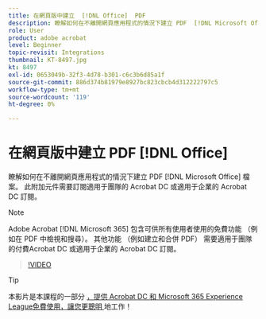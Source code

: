 ```yaml
---
title: 在網頁版中建立  [!DNL Office]  PDF
description: 瞭解如何在不離開網頁應用程式的情況下建立 PDF  [!DNL Microsoft Office]  檔案
role: User
product: adobe acrobat
level: Beginner
topic-revisit: Integrations
thumbnail: KT-8497.jpg
kt: 8497
exl-id: 0653049b-32f3-4d78-b301-c6c3b6d85a1f
source-git-commit: 886d374b81979e8927bc823cbcb4d312222797c5
workflow-type: tm+mt
source-wordcount: '119'
ht-degree: 0%

---
```


# 在網頁版中建立 PDF [!DNL Office]

瞭解如何在不離開網頁應用程式的情況下建立 PDF [!DNL Microsoft Office] 檔案。 此附加元件需要訂閱適用于團隊的 Acrobat DC 或適用于企業的 Acrobat DC 訂閱。

>[!NOTE]
>
>Adobe Acrobat [!DNL Microsoft 365] 包含可供所有使用者使用的免費功能 （例如在 PDF 中檢視和搜尋）。 其他功能 （例如建立和合併 PDF） 需要適用于團隊的付費Acrobat DC 或適用于企業的 Acrobat DC 訂閱。

>[!VIDEO](https://video.tv.adobe.com/v/337482?hidetitle=true)

>[!TIP]
>
>本影片是本課程的一部分 [ ，提供 Acrobat DC 和 Microsoft 365 Experience League免費使用，讓您更聰明 ](https://experienceleague.adobe.com/?recommended=Acrobat-U-1-2021.microsoft365) 地工作！
